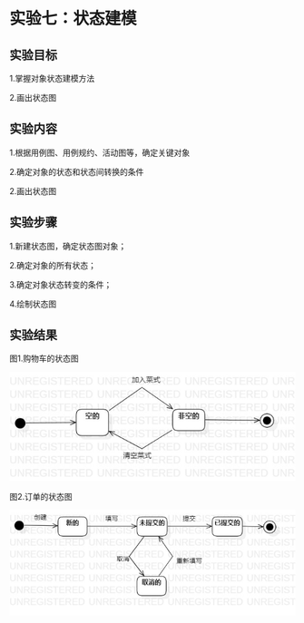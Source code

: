 # 实验七：状态建模

## 实验目标

1.掌握对象状态建模方法

2.画出状态图

## 实验内容

1.根据用例图、用例规约、活动图等，确定关键对象

2.确定对象的状态和状态间转换的条件

2.画出状态图

## 实验步骤

1.新建状态图，确定状态图对象；

2.确定对象的所有状态；

3.确定对象状态转变的条件；

4.绘制状态图

## 实验结果

图1.购物车的状态图

![购物车的状态图](./model71.jpg)

图2.订单的状态图

![订单的状态图](./model72.jpg)

